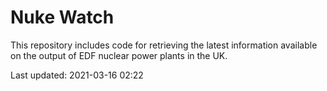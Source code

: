 # Nuke Watch

This repository includes code for retrieving the latest information available on the output of EDF nuclear power plants in the UK.

Last updated: 2021-03-16 02:22